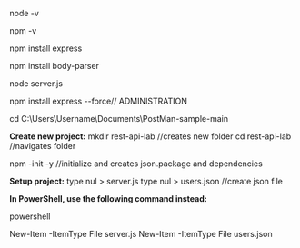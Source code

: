 node -v

npm -v

npm install express

npm install body-parser

node server.js 

npm install express --force// ADMINISTRATION

cd C:\Users\Username\Documents\PostMan-sample-main

**Create new project:**
mkdir rest-api-lab //creates new folder
cd rest-api-lab //navigates folder


npm -init -y //initialize and creates json.package and dependencies


**Setup project:**
type nul > server.js
type nul > users.json //create json file

**In PowerShell, use the following command instead:**

powershell

New-Item -ItemType File server.js
New-Item -ItemType File users.json
